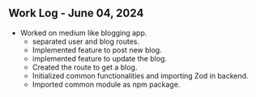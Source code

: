## Work Log - June 04, 2024

- Worked on medium like blogging app.
    - separated user and blog routes.
    - Implemented feature to post new blog.
    - implemented feature to update the blog.
    - Created the route to get a blog.
    - Initialized common functionalities and importing Zod in backend.
    - Imported common module as npm package.